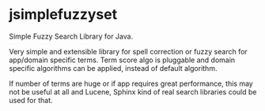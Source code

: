 # jsimplefuzzyset
Simple Fuzzy Search Library for Java.

Very simple and extensible library for spell correction or fuzzy search for app/domain specific terms. 
Term score algo is pluggable and domain specific algorithms can be applied, instead of default algorithm.


If number of terms are huge or if app requires great performance, 
this may not be useful at all and Lucene, Sphinx kind of real search libraries could be used for that.

